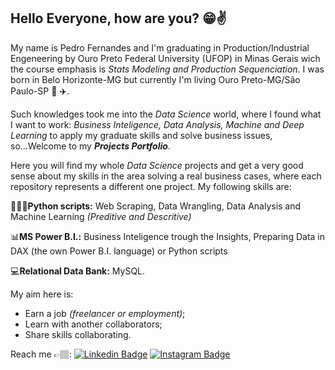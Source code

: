 ## Hello Everyone, how are you? 😁✌️

My name is Pedro Fernandes and I'm graduating in Production/Industrial Engeneering by Ouro Preto Federal University (UFOP) in Minas Gerais wich the course emphasis is *Stats Modeling and Production Sequenciation*. I was born in Belo Horizonte-MG but currently I'm living Ouro Preto-MG/São Paulo-SP 🚌 ✈️. 

Such knowledges took me into the *Data Science* world, where I found what I want to work: *Business Inteligence, Data Analysis, Machine and Deep Learning* to apply my graduate skills and solve business issues, so...Welcome to my ***Projects Portfolio***.

Here you will find my whole *Data Science* projects and get a very good sense about my skills in the area solving a real business cases, where each repository represents a different one project. My following skills are:

👨🏽‍💻**Python scripts:** Web Scraping, Data Wrangling, Data Analysis and Machine Learning *(Preditive and Descritive)* 

📊**MS Power B.I.:**  Business Inteligence trough the Insights, Preparing Data in DAX (the own Power B.I. language) or Python scripts

💻**Relational  Data Bank:** MySQL.


My aim here is:
- Earn a job *(freelancer or employment)*;
- Learn with another collaborators;
- Share skills collaborating. 

Reach me 👉🏽:
[![Linkedin Badge](https://img.shields.io/badge/-LinkedIn-blue?style=flat-square&logo=Linkedin&logoColor=white&link=https://www.linkedin.com/in/isadora-rodrigues-stangarlin-48402b141/)](https://www.linkedin.com/in/pfsn/) [![Instagram Badge](https://img.shields.io/badge/-Instagram-violet?style=flat-square&logo=Instagram&logoColor=white&link=https://www.instagram.com/papodedev/)](https://www.instagram.com/psouza.neto/)
